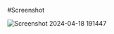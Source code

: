 #Screenshot

![Screenshot 2024-04-18 191447](https://github.com/prajwalacharyaa/askingforacutedatewebsite/assets/35920575/f6645f93-3dec-4e75-87de-83b183607d44)
